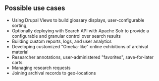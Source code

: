 ## Possible use cases
- Using Drupal Views to build glossary displays, user-configurable sorting, 
- Optionally deploying with Search API with Apache Solr to provide a configurable and granular control over search results 
- Building custom reports, logs, and user analytics
- Developing customized "Omeka-like" online exhibitions of archival material
- Researcher annotations, user-administered "favorites", save-for-later carts
- Managing research requests
- Joining archival records to geo-locations